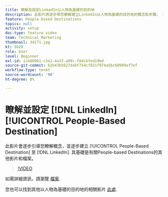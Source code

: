 ```yaml
---
title: 瞭解及設定LinkedIn以人物為基礎的目的地
description: 此影片將逐步帶您瞭解建立LinkedIn以人物為基礎的目的地的概念和步驟。 其基礎是有關People-based Destinations的其他影片和檔案。
feature: People-based Destinations
topics: null
activity: setup
doc-type: feature video
team: Technical Marketing
thumbnail: 34171.jpg
kt: 5028
role: User
level: Beginner
exl-id: 1cb80961-c3e2-4a33-a09c-f84cbfed19bd
source-git-commit: 62b43b5627dabf754cf821f974a56c60989ef7ef
workflow-type: tm+mt
source-wordcount: '90'
ht-degree: 0%

---
```


# 瞭解並設定 [!DNL LinkedIn] [!UICONTROL People-Based Destination]

此影片會逐步引導您瞭解概念，並逐步建立 [!UICONTROL People-Based Destination] 至 [!DNL LinkedIn]. 其基礎是有關People-based Destinations的其他影片和檔案。

>[!VIDEO](https://video.tv.adobe.com/v/34171/?quality=12)

如需詳細資訊，請瀏覽 [檔案](https://experienceleague.adobe.com/docs/audience-manager/user-guide/features/destinations/people-based/people-based-destinations-overview.html).

您也可以找到其他以人物為基礎的目的地的相關影片 [此處](https://adobe.ly/aamlearnpbd).
